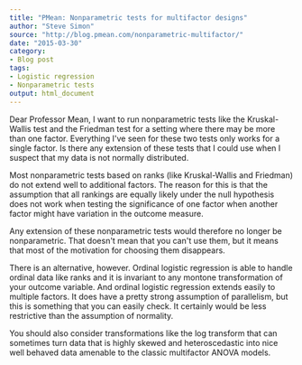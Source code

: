 ```yaml
---
title: "PMean: Nonparametric tests for multifactor designs"
author: "Steve Simon"
source: "http://blog.pmean.com/nonparametric-multifactor/"
date: "2015-03-30"
category: 
- Blog post
tags:
- Logistic regression
- Nonparametric tests
output: html_document
---
```


Dear Professor Mean, I want to run nonparametric tests like the
Kruskal-Wallis test and the Friedman test for a setting where there may
be more than one factor. Everything I've seen for these two tests only
works for a single factor. Is there any extension of these tests that I
could use when I suspect that my data is not normally
distributed.

<!---More--->

Most nonparametric tests based on ranks (like Kruskal-Wallis and
Friedman) do not extend well to additional factors. The reason for this
is that the assumption that all rankings are equally likely under the
null hypothesis does not work when testing the significance of one
factor when another factor might have variation in the outcome measure.

Any extension of these nonparametric tests would therefore no longer be
nonparametric. That doesn't mean that you can't use them, but it means
that most of the motivation for choosing them disappears.

There is an alternative, however. Ordinal logistic regression is able to
handle ordinal data like ranks and it is invariant to any montone
transformation of your outcome variable. And ordinal logistic regression
extends easily to multiple factors. It does have a pretty strong
assumption of parallelism, but this is something that you can easily
check. It certainly would be less restrictive than the assumption of
normality.

You should also consider transformations like the log transform that can
sometimes turn data that is highly skewed and heteroscedastic into nice
well behaved data amenable to the classic multifactor ANOVA models.




